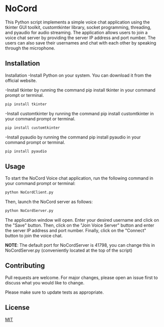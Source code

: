 # NoCord

This Python script implements a simple voice chat application using the tkinter GUI toolkit, customtkinter library, socket programming, threading, and pyaudio for audio streaming. The application allows users to join a voice chat server by providing the server IP address and port number. The users can also save their usernames and chat with each other by speaking through the microphone.


## Installation

Installation
-Install Python on your system. You can download it from the official website.

-Install tkinter by running the command pip install tkinter in your command prompt or terminal.
```bash
pip install tkinter
```

-Install customtkinter by running the command pip install customtkinter in your command prompt or terminal.
```bash
pip install customtkinter
```

-Install pyaudio by running the command pip install pyaudio in your command prompt or terminal.
```bash
pip install pyaudio
```



## Usage

To start the NoCord Voice chat application, run the following command in your command prompt or terminal:
```bash
python NoCordClient.py
```
Then, launch the NoCord server as follows:
```bash
python NoCordServer.py
```

The application window will open. Enter your desired username and click on the "Save" button. Then, click on the "Join Voice Server" button and enter the server IP address and port number. Finally, click on the "Connect" button to join the voice chat.

**NOTE**: The default port for NoCordServer is 41798, you can change this in NoCordServer.py (conveniently located at the top of the script)

## Contributing

Pull requests are welcome. For major changes, please open an issue first
to discuss what you would like to change.

Please make sure to update tests as appropriate.

## License

[MIT](https://choosealicense.com/licenses/mit/)

